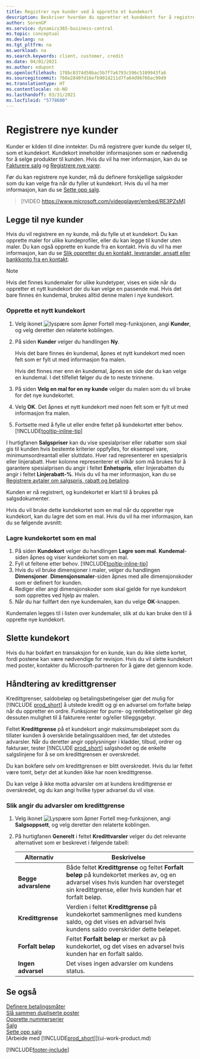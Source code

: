 ```yaml
---
title: Registrer nye kunder ved å opprette et kundekort
description: Beskriver hvordan du oppretter et kundekort for å registrere informasjon om hver nye kunde eller klient du selger til.
author: SorenGP
ms.service: dynamics365-business-central
ms.topic: conceptual
ms.devlang: na
ms.tgt_pltfrm: na
ms.workload: na
ms.search.keywords: client, customer, credit
ms.date: 04/01/2021
ms.author: edupont
ms.openlocfilehash: 178bc8374d50bac5b7f7a6793c596c5109943fa6
ms.sourcegitcommit: 766e2840fd16efb901d211d7fa64d96766ac99d9
ms.translationtype: HT
ms.contentlocale: nb-NO
ms.lasthandoff: 03/31/2021
ms.locfileid: "5778600"
---
```

# <a name="register-new-customers"></a>Registrere nye kunder

Kunder er kilden til dine inntekter. Du må registrere gver kunde du selger til, som et kundekort. Kundekort inneholder informasjonen som er nødvendig for å selge produkter til kunden. Hvis du vil ha mer informasjon, kan du se [Fakturere salg](sales-how-invoice-sales.md) og [Registrere nye varer](inventory-how-register-new-items.md).  

Før du kan registrere nye kunder, må du definere forskjellige salgskoder som du kan velge fra når du fyller ut kundekort. Hvis du vil ha mer informasjon, kan du se [Sette opp salg](sales-setup-sales.md).

> [!VIDEO https://www.microsoft.com/videoplayer/embed/RE3PZsM]

## <a name="adding-new-customers"></a>Legge til nye kunder

Hvis du vil registrere en ny kunde, må du fylle ut et kundekort. Du kan opprette maler for ulike kundeprofiler, eller du kan legge til kunder uten maler. Du kan også opprette en kunde fra en kontakt. Hvis du vil ha mer informasjon, kan du se [Slik oppretter du en kontakt, leverandør, ansatt eller bankkonto fra en kontakt](marketing-create-contact-companies.md#to-create-a-customer-vendor-employee-or-bank-account-from-a-contact).  

> [!NOTE]  
> Hvis det finnes kundemaler for ulike kundetyper, vises en side når du oppretter et nytt kundekort der du kan velge en passende mal. Hvis det bare finnes én kundemal, brukes alltid denne malen i nye kundekort.  

### <a name="to-create-a-new-customer-card"></a>Opprette et nytt kundekort

1. Velg ikonet ![lyspære som åpner Fortell meg-funksjonen](media/ui-search/search_small.png "Fortell hva du vil gjøre"), angi **Kunder**, og velg deretter den relaterte koblingen.  
2. På siden **Kunder** velger du handlingen **Ny**.

    Hvis det bare finnes én kundemal, åpnes et nytt kundekort med noen felt som er fylt ut med informasjon fra malen.

    Hvis det finnes mer enn én kundemal, åpnes en side der du kan velge en kundemal. I det tilfellet følger du de to neste trinnene.
3. På siden **Velg en mal for en ny kunde** velger du malen som du vil bruke for det nye kundekortet.
4. Velg **OK**. Det åpnes et nytt kundekort med noen felt som er fylt ut med informasjon fra malen.  
5. Fortsette med å fylle ut eller endre feltet på kundekortet etter behov. [!INCLUDE[tooltip-inline-tip](includes/tooltip-inline-tip_md.md)]

I hurtigfanen **Salgspriser** kan du vise spesialpriser eller rabatter som skal gis til kunden hvis bestemte kriterier oppfylles, for eksempel vare, minimumsordreantall eller sluttdato. Hver rad representerer en spesialpris eller linjerabatt. Hver kolonne representerer et vilkår som må brukes for å garantere spesialprisen du angir i feltet **Enhetspris**, eller linjerabatten du angir i feltet **Linjerabatt-%**. Hvis du vil ha mer informasjon, kan du se [Registrere avtaler om salgspris, rabatt og betaling](sales-how-record-sales-price-discount-payment-agreements.md).

Kunden er nå registrert, og kundekortet er klart til å brukes på salgsdokumenter.

Hvis du vil bruke dette kundekortet som en mal når du oppretter nye kundekort, kan du lagre det som en mal. Hvis du vil ha mer informasjon, kan du se følgende avsnitt:  

### <a name="to-save-the-customer-card-as-a-template"></a>Lagre kundekortet som en mal

1. På siden **Kundekort** velger du handlingen **Lagre som mal**. **Kundemal**-siden åpnes og viser kundekortet som en mal.
2. Fyll ut feltene etter behov. [!INCLUDE[tooltip-inline-tip](includes/tooltip-inline-tip_md.md)]
3. Hvis du vil bruke dimensjoner i maler, velger du handlingen **Dimensjoner**. **Dimensjonsmaler**-siden åpnes med alle dimensjonskoder som er definert for kunden.
4. Rediger eller angi dimensjonskoder som skal gjelde for nye kundekort som opprettes ved hjelp av malen.  
5. Når du har fullført den nye kundemalen, kan du velge **OK**-knappen.

Kundemalen legges til i listen over kundemaler, slik at du kan bruke den til å opprette nye kundekort.

## <a name="deleting-customer-cards"></a>Slette kundekort

Hvis du har bokført en transaksjon for en kunde, kan du ikke slette kortet, fordi postene kan være nødvendige for revisjon. Hvis du vil slette kundekort med poster, kontakter du Microsoft-partneren for å gjøre det gjennom kode.  

## <a name="managing-credit-limits"></a>Håndtering av kredittgrenser

Kredittgrenser, saldobeløp og betalingsbetingelser gjør det mulig for [!INCLUDE [prod_short](includes/prod_short.md)] å utstede kreditt og gi en advarsel om forfalte beløp når du oppretter en ordre.  Funksjoner for purre- og rentebetingelser gir deg dessuten mulighet til å fakturere renter og/eller tilleggsgebyr.  

Feltet **Kredittgrense** på et kundekort angir maksimumsbeløpet som du tillater kunden å overskride betalingssaldoen med, før det utstedes advarsler. Når du deretter angir opplysninger i kladder, tilbud, ordrer og fakturaer, tester [!INCLUDE [prod_short](includes/prod_short.md)] salgshodet og de enkelte salgslinjene for å se om kredittgrensen er overskredet.

Du kan bokføre selv om kredittgrensen er blitt overskredet. Hvis du lar feltet være tomt, betyr det at kunden ikke har noen kredittgrense.  

Du kan velge å ikke motta advarsler om at kundens kredittgrense er overskredet, og du kan angi hvilke typer advarsel du vil vise.

### <a name="to-specify-credit-limit-warnings"></a>Slik angir du advarsler om kredittgrense

1. Velg ikonet ![Lyspære som åpner Fortell meg-funksjonen](media/ui-search/search_small.png "Fortell hva du vil gjøre"), angi **Salgsoppsett**, og velg deretter den relaterte koblingen.

2. På hurtigfanen **Generelt** i feltet **Kredittvarsler** velger du det relevante alternativet som er beskrevet i følgende tabell:

    |Alternativ| Beskrivelse|
    |------|------------|
    |**Begge advarslene**| Både feltet **Kredittgrense** og feltet **Forfalt beløp** på kundekortet merkes av, og en advarsel vises hvis kunden har oversteget sin kredittgrense, eller hvis kunden har et forfalt beløp.|
    |**Kredittgrense**|Verdien i feltet **Kredittgrense** på kundekortet sammenlignes med kundens saldo, og det vises en advarsel hvis kundens saldo overskrider dette beløpet.|
    |**Forfalt beløp**|Feltet **Forfalt beløp** er merket av på kundekortet, og det vises en advarsel hvis kunden har en forfalt saldo.|
    |**Ingen advarsel**|Det vises ingen advarsler om kundens status.|

## <a name="see-also"></a>Se også

[Definere betalingsmåter](finance-payment-methods.md)  
[Slå sammen dupliserte poster](sales-how-merge-duplicate-records.md)  
[Opprette nummerserier](ui-create-number-series.md)  
[Salg](sales-manage-sales.md)  
[Sette opp salg](sales-setup-sales.md)  
[Arbeide med [!INCLUDE[prod_short](includes/prod_short.md)]](ui-work-product.md)  

[!INCLUDE[footer-include](includes/footer-banner.md)]
